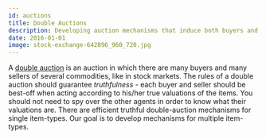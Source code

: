```yaml
---
id: auctions
title: Double Auctions
description: Developing auction mechanisms that induce both buyers and sellers to behave truthfully.
date: 2016-01-01
image: stock-exchange-642896_960_720.jpg
---
```

A [double auction](https://en.wikipedia.org/wiki/Double_auction) is an auction in which
there are many buyers and many sellers of several commodities, like in stock markets.
The rules of a double auction should guarantee *truthfulness* - each buyer and seller
should be best-off when acting according to his/her true valuations of the items. You should
not need to spy over the other agents in order to know what their valuations are.
There are efficient truthful double-auction mechanisms for single item-types.
Our goal is to develop mechanisms for multiple item-types.
